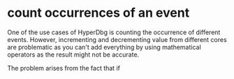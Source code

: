 # count occurrences of an event

One of the use cases of HyperDbg is counting the occurrence of different events. However, incrementing and decrementing value from different cores are problematic as you can't add everything by using mathematical operators as the result might not be accurate.

The problem arises from the fact that if  
